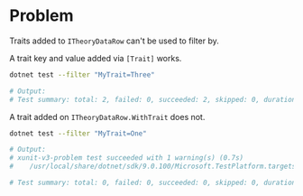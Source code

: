# Problem

Traits added to `ITheoryDataRow` can't be used to filter by.

A trait key and value added via `[Trait]` works.

```bash
dotnet test --filter "MyTrait=Three"

# Output:
# Test summary: total: 2, failed: 0, succeeded: 2, skipped: 0, duration: 1.0s
```

A trait added on `ITheoryDataRow.WithTrait` does not.

```bash
dotnet test --filter "MyTrait=One"

# Output:
# xunit-v3-problem test succeeded with 1 warning(s) (0.7s)
#    /usr/local/share/dotnet/sdk/9.0.100/Microsoft.TestPlatform.targets(48,5): warning : No test matches the given testcase filter `MyTrait=One` in /Users/jb/dev/justindbaur/xunit-v3-problem/bin/Debug/net8.0/xunit-v3-problem.dll

# Test summary: total: 0, failed: 0, succeeded: 0, skipped: 0, duration: 0.6s
```
